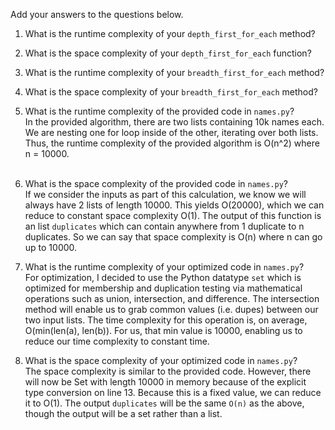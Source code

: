 Add your answers to the questions below.

1. What is the runtime complexity of your `depth_first_for_each` method?

2. What is the space complexity of your `depth_first_for_each` function?

3. What is the runtime complexity of your `breadth_first_for_each` method?

4. What is the space complexity of your `breadth_first_for_each` method?

5) What is the runtime complexity of the provided code in `names.py`?<br/>
   In the provided algorithm, there are two lists containing 10k names each. We are nesting one for loop inside of the other, iterating over both lists. Thus, the runtime complexity of the provided algorithm is O(n^2) where n = 10000. <br/><br/>

6) What is the space complexity of the provided code in `names.py`?<br/>
   If we consider the inputs as part of this calculation, we know we will always have 2 lists of length 10000. This yields O(20000), which we can reduce to constant space complexity O(1). The output of this function is an list `duplicates` which can contain anywhere from 1 duplicate to n duplicates. So we can say that space complexity is O(n) where n can go up to 10000.

7) What is the runtime complexity of your optimized code in `names.py`?<br/>
   For optimization, I decided to use the Python datatype `set` which is optimized for membership and duplication testing via mathematical operations such as union, intersection, and difference. The intersection method will enable us to grab common values (i.e. dupes) between our two input lists. The time complexity for this operation is, on average, O(min(len(a), len(b)). For us, that min value is 10000, enabling us to reduce our time complexity to constant time.

8. What is the space complexity of your optimized code in `names.py`?<br/>
   The space complexity is similar to the provided code. However, there will now be Set with length 10000 in memory because of the explicit type conversion on line 13. Because this is a fixed value, we can reduce it to O(1). The output `duplicates` will be the same `O(n)` as the above, though the output will be a set rather than a list.
